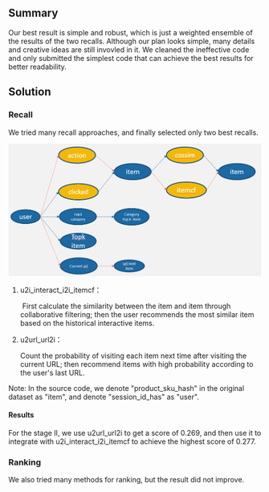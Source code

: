 ## Summary

Our best result is simple and robust, which is just a weighted ensemble of the results of the two recalls. Although our plan looks simple, many details and creative ideas are still invovled in it. We cleaned the ineffective code and only submitted the simplest code that can achieve the best results for better readability.

## Solution

### Recall

We tried many recall approaches, and finally selected only two best recalls. 

![image-20210625141744024](../resource/image-20210625141744024.png)

1. u2i_interact_i2i_itemcf：

   ​	First calculate the similarity between the item and item through collaborative filtering; then the user recommends the most similar item based on the historical interactive items. 

2. u2url_url2i：

   Count the probability of visiting each item next time after visiting the current URL; then recommend items with high probability according to the user's last URL. 

Note: In the source code, we denote "product_sku_hash" in the original dataset as "item", and denote "session_id_has" as "user".

#### Results

For the stage II, we use u2url_url2i to get a score of 0.269, and then use it to integrate with u2i_interact_i2i_itemcf to achieve the highest score of 0.277. 

### Ranking

We also tried many methods for ranking, but the result did not improve.

